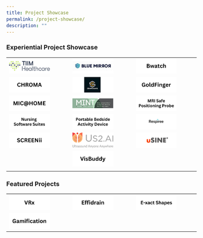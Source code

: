 ```yaml
---
title: Project Showcase
permalink: /project-showcase/
description: ""
---
```

### Experiential Project Showcase

|  |  |  |
| -------- | -------- | -------- |
| <a href="https://staging.d1xtto16z2jhvq.amplifyapp.com/singhealth-innovation-showcase/experiential-showcase-projects/aitriage/"> <img style="width:70%" alt="AiTriage" src="/images/Experiential%20Showcases/AiTriage/aitriage.png"> </a> | <a href="https://staging.d1xtto16z2jhvq.amplifyapp.com/project-showcase/experiential-showcase-project/blue-mirror/"> <img style="width:70%" alt="Blue Mirror" src="/images/Experiential%20Showcases/Nursing%20Software%20Smart%20Mirror/blue%20mirror.png"> </a> | <a href="https://staging.d1xtto16z2jhvq.amplifyapp.com/project-showcase/experiential-showcase-project/bwatch/"> <img style="width:70%" alt="Bwatch" src="/images/Experiential%20Showcases/Bwatch/bwatch.png"> </a>  |
| <a href="https://staging.d1xtto16z2jhvq.amplifyapp.com/project-showcase/experiential-showcase-project/chroma/"> <img style="width:70%" alt="CHROMA" src="/images/Experiential%20Showcases/chroma.png"> </a> | <a href="https://staging.d1xtto16z2jhvq.amplifyapp.com/project-showcase/experiential-showcase-project/croniosafe/"> <img style="width:70%" alt="CRANIOSAFE" src="/images/Experiential%20Showcases/CANIOSAFE/craniosafe.png"> </a> | <a href="https://staging.d1xtto16z2jhvq.amplifyapp.com/project-showcase/experiential-showcase-project/goldfinger/"> <img style="width:70%" alt="GoldFinger" src="/images/Experiential%20Showcases/goldfinger.png"> </a> | 
| <a href="https://staging.d1xtto16z2jhvq.amplifyapp.com/project-showcase/experiential-showcase-project/mic-home/"> <img style="width:70%" alt="MIC@Home" src="/images/Experiential%20Showcases/mic@home.png"> </a> | <a href="https://staging.d1xtto16z2jhvq.amplifyapp.com/project-showcase/experiential-showcase-project/mint/"> <img style="width:70%" alt="MIC@Home" src="/images/Experiential%20Showcases/MINT/mint%20smaller%20logo.png"> </a> | <a href="https://staging.d1xtto16z2jhvq.amplifyapp.com/project-showcase/experiential-showcase-project/mri-safe-positioning-probe/"> <img style="width:70%" alt="MRI Safe Positioning Probe" src="/images/Experiential%20Showcases/mri%20safe%20positioning%20probe.png"> </a> |
| <a href="https://staging.d1xtto16z2jhvq.amplifyapp.com/project-showcase/experiential-showcase-project/nursing-software-suites/"> <img style="width:70%" alt="Nursing Software Suites" src="/images/Experiential%20Showcases/Nursing%20Software%20suites/nursing%20software%20suites.png"> </a> | <a href="https://staging.d1xtto16z2jhvq.amplifyapp.com/project-showcase/experiential-showcase-project/portable-beside-activity-device/"> <img style="width:70%" alt="MRI Safe Positioning Probe" src="/images/Experiential%20Showcases/Nursing%20Software%20devices/portable%20bedside%20activity%20device.png"> </a> | <a href="https://staging.d1xtto16z2jhvq.amplifyapp.com/singhealth-innovation-showcase/experiential-showcase-project/respiree/"> <img style="width:70%" alt="Respiree" src="/images/Experiential%20Showcases/Respiree/respiree%20(new).png"> </a> |
| <a href="https://staging.d1xtto16z2jhvq.amplifyapp.com/project-showcase/experiential-showcase-project/screenii/"> <img style="width:70%" alt="SCREENii" src="/images/Experiential%20Showcases/screenii.png"> </a> | <a href="https://staging.d1xtto16z2jhvq.amplifyapp.com/project-showcase/experiential-showcase-project/experiential-showcase-project/us-2/"> <img style="width:70%" alt="us2.ai" src="/images/Experiential%20Showcases/us2ai%20logo.png"> </a> | <a href="https://staging.d1xtto16z2jhvq.amplifyapp.com/singhealth-innovation-showcase/experiential-showcase-project/usine/"> <img style="width:70%" alt="usine" src="/images/Experiential%20Showcases/USine/usine%20logo%20(new).png"> </a> |
| | <a href="https://staging.d1xtto16z2jhvq.amplifyapp.com/project-showcase/experiential-showcase-project/visbuddy/"> <img style="width:70%" alt="VisBuddy" src="/images/Experiential%20Showcases/visbuddy.png"> </a> |
| | |

### Featured Projects

|  | |  |
| -------- | -------- | -------- |
| <a href="https://staging.d1xtto16z2jhvq.amplifyapp.com/project-showcase/featured-projects/3d-virtual-reality-apprenticeship-program/"> <img style="width:70%" alt="VRx" src="/images/Featured%20Projects/3D%20VR%20Apprentice/vrx%20logo.png"> </a> | <a href="https://staging.d1xtto16z2jhvq.amplifyapp.com/project-showcase/featured-projects/effidrain/"> <img style="width:70%" alt="Effidrain" src="/images/Featured%20Projects/Effidrain/effidrain.png"> </a> | <a href="https://staging.d1xtto16z2jhvq.amplifyapp.com/project-showcase/featured-projects/e-xact-shapes/"> <img style="width:70%" alt="E-xact Shapes" src="/images/Featured%20Projects/e-xact%20shapes%20logo.png"> </a> |
| <a href="https://staging.d1xtto16z2jhvq.amplifyapp.com/project-showcase/featured-projects/gamification-as-a-learning-tool-for-mri-safety/"> <img style="width:70%" alt="Gamification" src="/images/Featured%20Projects/gamification.png"> </a> |